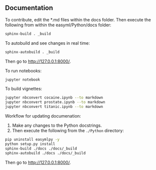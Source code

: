 Documentation
-------------

To contribute, edit the *.md files within the docs folder. Then execute the following from within the easyml/Python/docs folder:

```bash
sphinx-build . _build
```

To autobuild and see changes in real time:

```bash
sphinx-autobuild . _build
```

Then go to http://127.0.0.1:8000/.

To run notebooks:

```bash
jupyter notebook
```

To build vignettes:

```bash
jupyter nbconvert cocaine.ipynb --to markdown
jupyter nbconvert prostate.ipynb --to markdown
jupyter nbconvert titanic.ipynb --to markdown
```

Workflow for updating documenation:

1) Make any changes to the Python docstrings.
2) Then execute the following from the `./Python` directory:

```bash
pip uninstall easymlpy -y
python setup.py install
sphinx-build ./docs ./docs/_build
sphinx-autobuild ./docs ./docs/_build
```

Then go to http://127.0.0.1:8000/.
